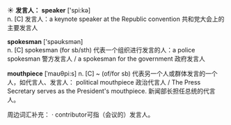 ☀ <span class="category">**发言人：**</span> 
<span class="vocabulary">**speaker**</span> ['spi:kə]  
<span class="definition">n. [C] 发言人：</span>a keynote speaker at the Republic convention 共和党大会上的主要发言人

<span class="vocabulary">**spokesman**</span> ['spəʊksmən]  
<span class="definition">n. [C] spokesman (for sb/sth) 代表一个组织进行发言的人：</span>a police spokesman 警方发言人 / a spokesman for the government 政府发言人

<span class="vocabulary">**mouthpiece**</span> [ˈmaʊθpi:s]
<span class="definition">n. [C] ~ (of/for sb) 代表另一个人或群体发言的一个人，如代言人、发言人：</span> political mouthpiece 政治代言人 / The Press Secretary serves as the President's mouthpiece. 新闻部长担任总统的代言人。

周边词汇补充：
· contributor可指（会议的）发言人。